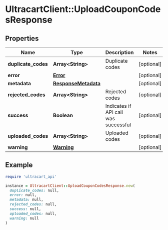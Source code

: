 # UltracartClient::UploadCouponCodesResponse

## Properties

| Name | Type | Description | Notes |
| ---- | ---- | ----------- | ----- |
| **duplicate_codes** | **Array&lt;String&gt;** | Duplicate codes | [optional] |
| **error** | [**Error**](Error.md) |  | [optional] |
| **metadata** | [**ResponseMetadata**](ResponseMetadata.md) |  | [optional] |
| **rejected_codes** | **Array&lt;String&gt;** | Rejected codes | [optional] |
| **success** | **Boolean** | Indicates if API call was successful | [optional] |
| **uploaded_codes** | **Array&lt;String&gt;** | Uploaded codes | [optional] |
| **warning** | [**Warning**](Warning.md) |  | [optional] |

## Example

```ruby
require 'ultracart_api'

instance = UltracartClient::UploadCouponCodesResponse.new(
  duplicate_codes: null,
  error: null,
  metadata: null,
  rejected_codes: null,
  success: null,
  uploaded_codes: null,
  warning: null
)
```

